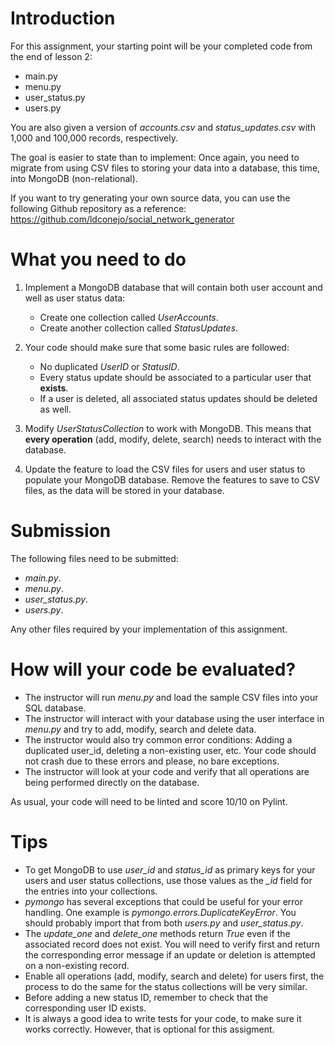 # Introduction

For this assignment, your starting point will be your completed code from the end of lesson 2:

* main.py
* menu.py
* user_status.py
* users.py

You are also given a version of *accounts.csv* and *status_updates.csv* with 1,000 and 100,000 records, respectively.

The goal is easier to state than to implement: Once again, you need to migrate from using CSV files to storing your data into a database, this time, into MongoDB (non-relational).

If you want to try generating your own source data, you can use the following Github repository as a reference: https://github.com/ldconejo/social_network_generator

# What you need to do

1. Implement a MongoDB database that will contain both user account and well as user status data:
    * Create one collection called *UserAccounts*.
    * Create another collection called *StatusUpdates*.

1. Your code should make sure that some basic rules are followed:
    * No duplicated *UserID* or *StatusID*.
    * Every status update should be associated to a particular user that **exists**.
    * If a user is deleted, all associated status updates should be deleted as well.

1. Modify *UserStatusCollection* to work with MongoDB. This means that **every operation** (add, modify, delete, search) needs to interact with the database. 

1. Update the feature to load the CSV files for users and user status to populate your MongoDB database. Remove the features to save to CSV files, as the data will be stored in your database.

# Submission #

The following files need to be submitted:

* *main.py*.
* *menu.py*.
* *user_status.py*.
* *users.py*.

Any other files required by your implementation of this assignment.

# How will your code be evaluated?

* The instructor will run *menu.py* and load the sample CSV files into your SQL database. 
* The instructor will interact with your database using the user interface in *menu.py* and try to add, modify, search and delete data.
* The instructor would also try common error conditions: Adding a duplicated user_id, deleting a non-existing user, etc. Your code should not crash due to these errors and please, no bare exceptions.
* The instructor will look at your code and verify that all operations are being performed directly on the database.

As usual, your code will need to be linted and score 10/10 on Pylint.

# Tips

* To get MongoDB to use *user_id* and *status_id* as primary keys for your users and user status collections, use those values as the *_id* field for the entries into your collections.
* *pymongo* has several exceptions that could be useful for your error handling. One example is *pymongo.errors.DuplicateKeyError*. You should probably import that from both *users.py* and *user_status.py*.
* The *update_one* and *delete_one* methods return *True* even if the associated record does not exist. You will need to verify first and return the corresponding error message if an update or deletion is attempted on a non-existing record.
* Enable all operations (add, modify, search and delete) for users first, the process to do the same for the status collections will be very similar.
* Before adding a new status ID, remember to check that the corresponding user ID exists.
* It is always a good idea to write tests for your code, to make sure it works correctly. However, that is optional for this assigment.